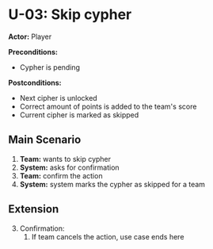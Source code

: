 # U-03: Skip cypher
**Actor:** Player

**Preconditions:**

- Cypher is pending

**Postconditions:** 

- Next cipher is unlocked
- Correct amount of points is added to the team's score
- Current cipher is marked as skipped

## Main Scenario

 1. **Team:** wants to skip cypher
 2. **System:** asks for confirmation
 3. **Team:** confirm the action
 4. **System:** system marks the cypher as skipped for a team

## Extension
3. Confirmation:
   1. If team cancels the action, use case ends here
